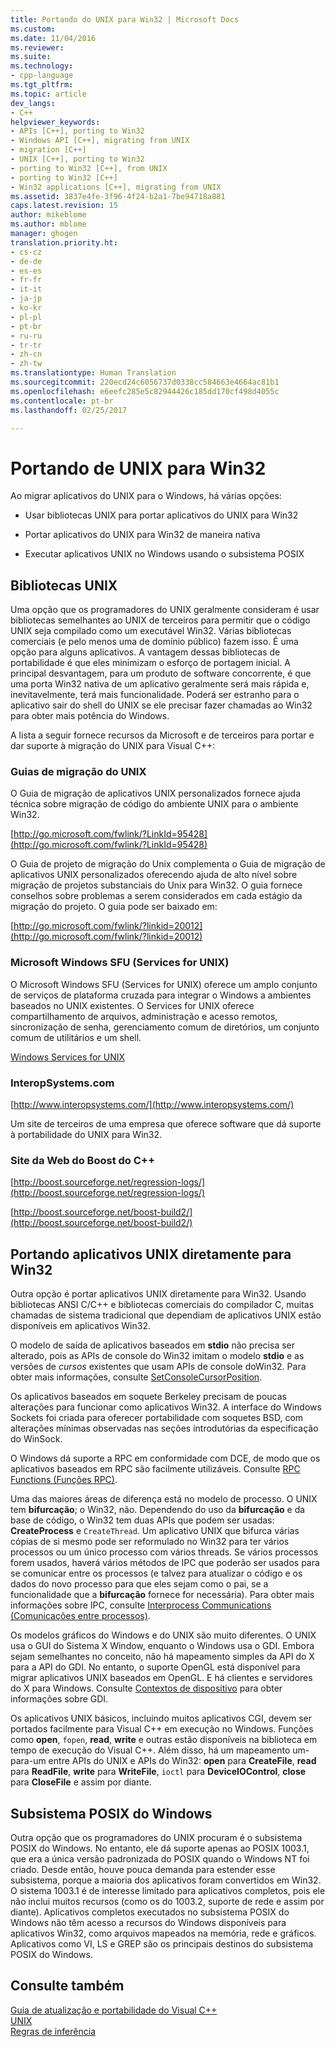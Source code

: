 ```yaml
---
title: Portando do UNIX para Win32 | Microsoft Docs
ms.custom: 
ms.date: 11/04/2016
ms.reviewer: 
ms.suite: 
ms.technology:
- cpp-language
ms.tgt_pltfrm: 
ms.topic: article
dev_langs:
- C++
helpviewer_keywords:
- APIs [C++], porting to Win32
- Windows API [C++], migrating from UNIX
- migration [C++]
- UNIX [C++], porting to Win32
- porting to Win32 [C++], from UNIX
- porting to Win32 [C++]
- Win32 applications [C++], migrating from UNIX
ms.assetid: 3837e4fe-3f96-4f24-b2a1-7be94718a881
caps.latest.revision: 15
author: mikeblome
ms.author: mblome
manager: ghogen
translation.priority.ht:
- cs-cz
- de-de
- es-es
- fr-fr
- it-it
- ja-jp
- ko-kr
- pl-pl
- pt-br
- ru-ru
- tr-tr
- zh-cn
- zh-tw
ms.translationtype: Human Translation
ms.sourcegitcommit: 220ecd24c6056737d0338cc584663e4664ac81b1
ms.openlocfilehash: e6eefc285e5c82944426c185dd170cf498d4055c
ms.contentlocale: pt-br
ms.lasthandoff: 02/25/2017

---
```

# <a name="porting-from-unix-to-win32"></a>Portando de UNIX para Win32
Ao migrar aplicativos do UNIX para o Windows, há várias opções:  
  
-   Usar bibliotecas UNIX para portar aplicativos do UNIX para Win32  
  
-   Portar aplicativos do UNIX para Win32 de maneira nativa  
  
-   Executar aplicativos UNIX no Windows usando o subsistema POSIX  
  
## <a name="unix-libraries"></a>Bibliotecas UNIX  
 Uma opção que os programadores do UNIX geralmente consideram é usar bibliotecas semelhantes ao UNIX de terceiros para permitir que o código UNIX seja compilado como um executável Win32. Várias bibliotecas comerciais (e pelo menos uma de domínio público) fazem isso. É uma opção para alguns aplicativos. A vantagem dessas bibliotecas de portabilidade é que eles minimizam o esforço de portagem inicial. A principal desvantagem, para um produto de software concorrente, é que uma porta Win32 nativa de um aplicativo geralmente será mais rápida e, inevitavelmente, terá mais funcionalidade. Poderá ser estranho para o aplicativo sair do shell do UNIX se ele precisar fazer chamadas ao Win32 para obter mais potência do Windows.  
  
 A lista a seguir fornece recursos da Microsoft e de terceiros para portar e dar suporte à migração do UNIX para Visual C++:  
  
### <a name="unix-migration-guides"></a>Guias de migração do UNIX  
 O Guia de migração de aplicativos UNIX personalizados fornece ajuda técnica sobre migração de código do ambiente UNIX para o ambiente Win32.  
  
 [http://go.microsoft.com/fwlink/?LinkId=95428](http://go.microsoft.com/fwlink/?LinkId=95428)  
  
 O Guia de projeto de migração do Unix complementa o Guia de migração de aplicativos UNIX personalizados oferecendo ajuda de alto nível sobre migração de projetos substanciais do Unix para Win32. O guia fornece conselhos sobre problemas a serem considerados em cada estágio da migração do projeto. O guia pode ser baixado em:  
  
 [http://go.microsoft.com/fwlink/?linkid=20012](http://go.microsoft.com/fwlink/?linkid=20012)  
  
### <a name="microsoft-windows-services-for-unix-sfu"></a>Microsoft Windows SFU (Services for UNIX)  
 O Microsoft Windows SFU (Services for UNIX) oferece um amplo conjunto de serviços de plataforma cruzada para integrar o Windows a ambientes baseados no UNIX existentes. O Services for UNIX oferece compartilhamento de arquivos, administração e acesso remotos, sincronização de senha, gerenciamento comum de diretórios, um conjunto comum de utilitários e um shell.  
  
 [Windows Services for UNIX](http://www.microsoft.com/downloads/details.aspx?FamilyID=896c9688-601b-44f1-81a4-02878ff11778&displaylang=en)  
  
### <a name="interopsystemscom"></a>InteropSystems.com  
 [http://www.interopsystems.com/](http://www.interopsystems.com/)  
  
 Um site de terceiros de uma empresa que oferece software que dá suporte à portabilidade do UNIX para Win32.  
  
### <a name="c-boost-web-site"></a>Site da Web do Boost do C++  
 [http://boost.sourceforge.net/regression-logs/](http://boost.sourceforge.net/regression-logs/)  
  
 [http://boost.sourceforge.net/boost-build2/](http://boost.sourceforge.net/boost-build2/)  
  
## <a name="porting-unix-applications-directly-to-win32"></a>Portando aplicativos UNIX diretamente para Win32  
 Outra opção é portar aplicativos UNIX diretamente para Win32. Usando bibliotecas ANSI C/C++ e bibliotecas comerciais do compilador C, muitas chamadas de sistema tradicional que dependiam de aplicativos UNIX estão disponíveis em aplicativos Win32.  
  
 O modelo de saída de aplicativos baseados em **stdio** não precisa ser alterado, pois as APIs de console do Win32 imitam o modelo **stdio** e as versões de *cursos* existentes que usam APIs de console doWin32. Para obter mais informações, consulte [SetConsoleCursorPosition](http://msdn.microsoft.com/library/windows/desktop/ms686025).  
  
 Os aplicativos baseados em soquete Berkeley precisam de poucas alterações para funcionar como aplicativos Win32. A interface do Windows Sockets foi criada para oferecer portabilidade com soquetes BSD, com alterações mínimas observadas nas seções introdutórias da especificação do WinSock.  
  
 O Windows dá suporte a RPC em conformidade com DCE, de modo que os aplicativos baseados em RPC são facilmente utilizáveis. Consulte [RPC Functions (Funções RPC)](http://msdn.microsoft.com/library/windows/desktop/aa378623).  
  
 Uma das maiores áreas de diferença está no modelo de processo. O UNIX tem **bifurcação**; o Win32, não. Dependendo do uso da **bifurcação** e da base de código, o Win32 tem duas APIs que podem ser usadas: **CreateProcess** e `CreateThread`. Um aplicativo UNIX que bifurca várias cópias de si mesmo pode ser reformulado no Win32 para ter vários processos ou um único processo com vários threads. Se vários processos forem usados, haverá vários métodos de IPC que poderão ser usados para se comunicar entre os processos (e talvez para atualizar o código e os dados do novo processo para que eles sejam como o pai, se a funcionalidade que a **bifurcação** fornece for necessária). Para obter mais informações sobre IPC, consulte [Interprocess Communications (Comunicações entre processos)](http://msdn.microsoft.com/library/windows/desktop/aa365574).  
  
 Os modelos gráficos do Windows e do UNIX são muito diferentes. O UNIX usa o GUI do Sistema X Window, enquanto o Windows usa o GDI. Embora sejam semelhantes no conceito, não há mapeamento simples da API do X para a API do GDI. No entanto, o suporte OpenGL está disponível para migrar aplicativos UNIX baseados em OpenGL. E há clientes e servidores do X para Windows. Consulte [Contextos de dispositivo](http://msdn.microsoft.com/library/windows/desktop/dd183553) para obter informações sobre GDI.  
  
 Os aplicativos UNIX básicos, incluindo muitos aplicativos CGI, devem ser portados facilmente para Visual C++ em execução no Windows. Funções como **open**, `fopen`, **read**, **write** e outras estão disponíveis na biblioteca em tempo de execução do Visual C++. Além disso, há um mapeamento um-para-um entre APIs do UNIX e APIs do Win32: **open** para **CreateFile**, **read** para **ReadFile**, **write** para **WriteFile**, `ioctl` para **DeviceIOControl**, **close** para **CloseFile** e assim por diante.  
  
## <a name="windows-posix-subsystem"></a>Subsistema POSIX do Windows  
 Outra opção que os programadores do UNIX procuram é o subsistema POSIX do Windows. No entanto, ele dá suporte apenas ao POSIX 1003.1, que era a única versão padronizada do POSIX quando o Windows NT foi criado. Desde então, houve pouca demanda para estender esse subsistema, porque a maioria dos aplicativos foram convertidos em Win32. O sistema 1003.1 é de interesse limitado para aplicativos completos, pois ele não inclui muitos recursos (como os do 1003.2, suporte de rede e assim por diante). Aplicativos completos executados no subsistema POSIX do Windows não têm acesso a recursos do Windows disponíveis para aplicativos Win32, como arquivos mapeados na memória, rede e gráficos. Aplicativos como VI, LS e GREP são os principais destinos do subsistema POSIX do Windows.  
  
## <a name="see-also"></a>Consulte também  
 [Guia de atualização e portabilidade do Visual C++](visual-cpp-change-history-2003-2015.md)   
 [UNIX](../c-runtime-library/unix.md)   
 [Regras de inferência](../build/inference-rules.md)
